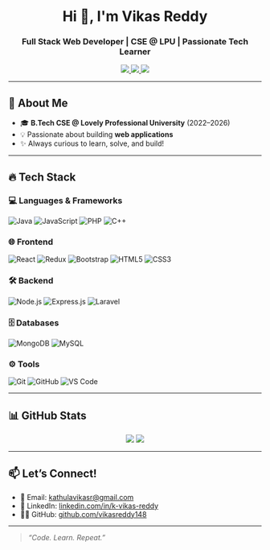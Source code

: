 <h1 align="center">Hi 👋, I'm Vikas Reddy</h1>
<h3 align="center">Full Stack Web Developer | CSE @ LPU | Passionate Tech Learner</h3>

<p align="center">
  <a href="mailto:kathulavikasr@gmail.com">
    <img src="https://img.shields.io/badge/-Email-red?style=flat-square&logo=Gmail&logoColor=white" />
  </a>
  <a href="https://www.linkedin.com/in/k-vikas-reddy">
    <img src="https://img.shields.io/badge/-LinkedIn-blue?style=flat-square&logo=linkedin&logoColor=white" />
  </a>
  <a href="https://github.com/vikasreddy148">
    <img src="https://img.shields.io/badge/-GitHub-black?style=flat-square&logo=github" />
  </a>
</p>

---

## 🧠 About Me

- 🎓 **B.Tech CSE @ Lovely Professional University** (2022–2026)  
- 💡 Passionate about building **web applications**
- ✨ Always curious to learn, solve, and build!

---

## 🔥 Tech Stack

### 💻 Languages & Frameworks
![Java](https://img.shields.io/badge/Java-%23ED8B00.svg?style=for-the-badge&logo=openjdk&logoColor=white)
![JavaScript](https://img.shields.io/badge/JavaScript-%23F7DF1E.svg?style=for-the-badge&logo=javascript&logoColor=black)
![PHP](https://img.shields.io/badge/PHP-%23777BB4.svg?style=for-the-badge&logo=php&logoColor=white)
![C++](https://img.shields.io/badge/C++-%2300599C.svg?style=for-the-badge&logo=c%2B%2B&logoColor=white)

### 🌐 Frontend
![React](https://img.shields.io/badge/React-%2361DAFB.svg?style=for-the-badge&logo=react&logoColor=black)
![Redux](https://img.shields.io/badge/Redux-%23764ABC.svg?style=for-the-badge&logo=redux&logoColor=white)
![Bootstrap](https://img.shields.io/badge/Bootstrap-%23563D7C.svg?style=for-the-badge&logo=bootstrap&logoColor=white)
![HTML5](https://img.shields.io/badge/HTML5-%23E34F26.svg?style=for-the-badge&logo=html5&logoColor=white)
![CSS3](https://img.shields.io/badge/CSS3-%231572B6.svg?style=for-the-badge&logo=css3&logoColor=white)

### 🛠 Backend
![Node.js](https://img.shields.io/badge/Node.js-%23339933.svg?style=for-the-badge&logo=nodedotjs&logoColor=white)
![Express.js](https://img.shields.io/badge/Express.js-%23000000.svg?style=for-the-badge&logo=express&logoColor=white)
![Laravel](https://img.shields.io/badge/Laravel-%23FF2D20.svg?style=for-the-badge&logo=laravel&logoColor=white)

### 🗄️ Databases
![MongoDB](https://img.shields.io/badge/MongoDB-%2347A248.svg?style=for-the-badge&logo=mongodb&logoColor=white)
![MySQL](https://img.shields.io/badge/MySQL-%2300f.svg?style=for-the-badge&logo=mysql&logoColor=white)

### ⚙️ Tools
![Git](https://img.shields.io/badge/Git-%23F05033.svg?style=for-the-badge&logo=git&logoColor=white)
![GitHub](https://img.shields.io/badge/GitHub-%23121011.svg?style=for-the-badge&logo=github&logoColor=white)
![VS Code](https://img.shields.io/badge/VS%20Code-%23007ACC.svg?style=for-the-badge&logo=visual-studio-code&logoColor=white)

---

## 📊 GitHub Stats

<p align="center">
  <img src="https://github-readme-stats.vercel.app/api?username=vikasreddy148&show_icons=true&theme=tokyonight" />
  <img src="https://github-readme-streak-stats.herokuapp.com/?user=vikasreddy148&theme=tokyonight" />
</p>


---

## 📫 Let’s Connect!

- 📧 Email: [kathulavikasr@gmail.com](mailto:kathulavikasr@gmail.com)  
- 🔗 LinkedIn: [linkedin.com/in/k-vikas-reddy](https://linkedin.com/in/k-vikas-reddy)  
- 🧑‍💻 GitHub: [github.com/vikasreddy148](https://github.com/vikasreddy148)

---

> _“Code. Learn. Repeat.”_
